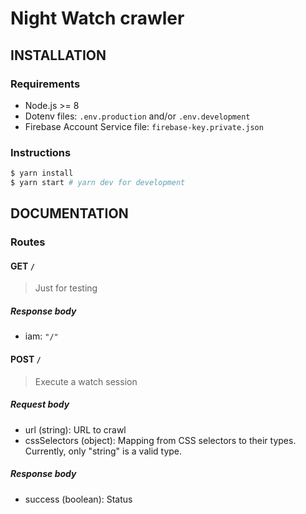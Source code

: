 # Night Watch crawler

## INSTALLATION

### Requirements

- Node.js >= 8
- Dotenv files: `.env.production` and/or `.env.development`
- Firebase Account Service file: `firebase-key.private.json`

### Instructions

```bash
$ yarn install
$ yarn start # yarn dev for development
```

## DOCUMENTATION

### Routes

#### GET `/`

> Just for testing

##### Response body

- iam: `"/"`

#### POST `/`

> Execute a watch session

##### Request body

- url (string): URL to crawl
- cssSelectors (object): Mapping from CSS selectors to their types. Currently, only "string" is a valid type.

##### Response body

- success (boolean): Status
